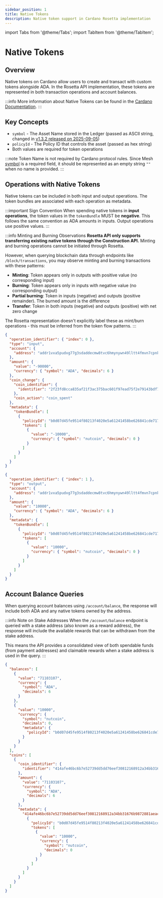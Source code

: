 ```yaml
---
sidebar_position: 1
title: Native Tokens
description: Native token support in Cardano Rosetta implementation
---
```


import Tabs from '@theme/Tabs';
import TabItem from '@theme/TabItem';

# Native Tokens

## Overview

Native tokens on Cardano allow users to create and transact with custom tokens alongside ADA. In the Rosetta API implementation, these tokens are represented in both transaction operations and account balances.

:::info
More information about Native Tokens can be found in the [Cardano Documentation](https://docs.cardano.org/developer-resources/native-tokens).
:::

## Key Concepts

- `symbol` - The Asset Name stored in the Ledger (passed as ASCII string, changed in [v1.3.2 released on 2025-09-05](https://github.com/cardano-foundation/cardano-rosetta-java/releases/tag/1.3.2))
- `policyId` - The Policy ID that controls the asset (passed as hex string)
- Both values are required for token operations

:::note
Token Name is not required by Cardano protocol rules. Since Mesh [symbol](https://docs.cdp.coinbase.com/mesh/mesh-api-spec/models/models#currency) is a required field, it should be represented as an empty string `""` when no name is provided.
:::

## Operations with Native Tokens

Native tokens can be included in both input and output operations. The token bundles are associated with each operation as metadata.

:::important Sign Convention
When spending native tokens in **input operations**, the token values in the `tokenBundle` MUST be **negative**. This follows the same convention as ADA amounts in inputs. Output operations use positive values.
:::

:::info Minting and Burning Observations
**Rosetta API only supports transferring existing native tokens through the Construction API.** Minting and burning operations cannot be initiated through Rosetta.

However, when querying blockchain data through endpoints like `/block/transactions`, you may observe minting and burning transactions with these patterns:
- **Minting**: Token appears only in outputs with positive value (no corresponding input)
- **Burning**: Token appears only in inputs with negative value (no corresponding output)  
- **Partial burning**: Token in inputs (negative) and outputs (positive remainder). The burned amount is the difference
- **Transfer**: Token in both inputs (negative) and outputs (positive) with net zero change

The Rosetta representation doesn't explicitly label these as mint/burn operations - this must be inferred from the token flow patterns.
:::

<Tabs>
  <TabItem value="input" label="Input Operation" default>

```json
{
  "operation_identifier": { "index": 0 },
  "type": "input",
  "account": {
    "address": "addr1vxa5pudxg77g3sdaddecmw8tvc6hmynywn49lltt4fmvn7cpnkcpx"
  },
  "amount": {
    "value": "-90000",
    "currency": { "symbol": "ADA", "decimals": 6 }
  },
  "coin_change": {
    "coin_identifier": {
      "identifier": "2f23fd8cca835af21f3ac375bac601f97ead75f2e79143bdf71fe2c4be043e8f:1"
    },
    "coin_action": "coin_spent"
  },
  "metadata": {
    "tokenBundle": [
      {
        "policyId": "b0d07d45fe9514f80213f4020e5a61241458be626841cde717cb38a7",
        "tokens": [
          {
            "value": "-10000",
            "currency": { "symbol": "nutcoin", "decimals": 0 }
          }
        ]
      }
    ]
  }
}
```

  </TabItem>
  <TabItem value="output" label="Output Operation">

```json
{
  "operation_identifier": { "index": 1 },
  "type": "output",
  "account": {
    "address": "addr1vxa5pudxg77g3sdaddecmw8tvc6hmynywn49lltt4fmvn7cpnkcpx"
  },
  "amount": {
    "value": "10000",
    "currency": { "symbol": "ADA", "decimals": 6 }
  },
  "metadata": {
    "tokenBundle": [
      {
        "policyId": "b0d07d45fe9514f80213f4020e5a61241458be626841cde717cb38a7",
        "tokens": [
          {
            "value": "10000",
            "currency": { "symbol": "nutcoin", "decimals": 0 }
          }
        ]
      }
    ]
  }
}
```

  </TabItem>
</Tabs>

## Account Balance Queries

When querying account balances using `/account/balance`, the response will include both ADA and any native tokens owned by the address.

:::info Note on Stake Addresses
When the `/account/balance` endpoint is queried with a stake address (also known as a reward address), the response will include the available rewards that can be withdrawn from the stake address.

This means the API provides a consolidated view of both spendable funds (from payment addresses) and claimable rewards when a stake address is used in the query.
:::

```json
{
  "balances": [
    {
      "value": "71103107",
      "currency": {
        "symbol": "ADA",
        "decimals": 6
      }
    },
    {
      "value": "10000",
      "currency": {
        "symbol": "nutcoin",
        "decimals": 0,
        "metadata": {
          "policyId": "b0d07d45fe9514f80213f4020e5a61241458be626841cde717cb38a7"
        }
      }
    }
  ],
  "coins": [
    {
      "coin_identifier": {
        "identifier": "414afe46bc6b7e52739dd5dd76eef30812168912a34bb31676b9872881aeacd2:0"
      },
      "amount": {
        "value": "71103107",
        "currency": {
          "symbol": "ADA",
          "decimals": 6
        }
      },
      "metadata": {
        "414afe46bc6b7e52739dd5dd76eef30812168912a34bb31676b9872881aeacd2:0": [
          {
            "policyId": "b0d07d45fe9514f80213f4020e5a61241458be626841cde717cb38a7",
            "tokens": [
              {
                "value": "10000",
                "currency": {
                  "symbol": "nutcoin",
                  "decimals": 0
                }
              }
            ]
          }
        ]
      }
    }
  ]
}
```
